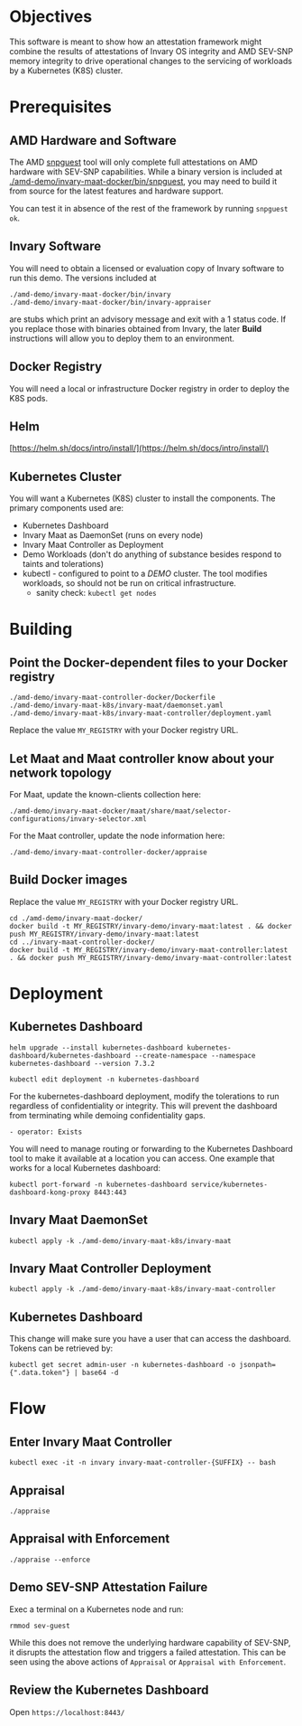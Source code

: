 # Objectives

This software is meant to show how an attestation framework might combine the results of attestations of Invary OS 
integrity and AMD SEV-SNP memory integrity to drive operational changes to the servicing of workloads by a Kubernetes
(K8S) cluster.

# Prerequisites

## AMD Hardware and Software

The AMD [snpguest](https://github.com/virtee/snpguest) tool will only complete full attestations on AMD hardware 
with SEV-SNP capabilities. While a binary version is included at 
[./amd-demo/invary-maat-docker/bin/snpguest](./amd-demo/invary-maat-docker/bin/snpguest),
you may need to build it from source for the latest features and hardware support.

You can test it in absence of the rest of the framework by running `snpguest ok`.

## Invary Software

You will need to obtain a licensed or evaluation copy of Invary software to run this demo. The versions included at

    ./amd-demo/invary-maat-docker/bin/invary
    ./amd-demo/invary-maat-docker/bin/invary-appraiser
    
are stubs which print an advisory message and exit with a 1 status code. If you replace those with binaries obtained
from Invary, the later **Build** instructions will allow you to deploy them to an environment.

## Docker Registry

You will need a local or infrastructure Docker registry in order to deploy the K8S pods.

## Helm

[https://helm.sh/docs/intro/install/](https://helm.sh/docs/intro/install/)

## Kubernetes Cluster

You will want a Kubernetes (K8S) cluster to install the components. The primary components used are:

* Kubernetes Dashboard
* Invary Maat as DaemonSet (runs on every node)
* Invary Maat Controller as Deployment
* Demo Workloads (don't do anything of substance besides respond to taints and tolerations)
* kubectl - configured to point to a *DEMO* cluster. The tool modifies workloads, so should not be run on critical infrastructure. 
    * sanity check: `kubectl get nodes`

# Building

## Point the Docker-dependent files to your Docker registry
 
    ./amd-demo/invary-maat-controller-docker/Dockerfile
    ./amd-demo/invary-maat-k8s/invary-maat/daemonset.yaml 
    ./amd-demo/invary-maat-k8s/invary-maat-controller/deployment.yaml

Replace the value `MY_REGISTRY` with your Docker registry URL.

## Let Maat and Maat controller know about your network topology

For Maat, update the known-clients collection here:

    ./amd-demo/invary-maat-docker/maat/share/maat/selector-configurations/invary-selector.xml

For the Maat controller, update the node information here:

    ./amd-demo/invary-maat-controller-docker/appraise

## Build Docker images

Replace the value `MY_REGISTRY` with your Docker registry URL.

    cd ./amd-demo/invary-maat-docker/
    docker build -t MY_REGISTRY/invary-demo/invary-maat:latest . && docker push MY_REGISTRY/invary-demo/invary-maat:latest
    cd ../invary-maat-controller-docker/
    docker build -t MY_REGISTRY/invary-demo/invary-maat-controller:latest . && docker push MY_REGISTRY/invary-demo/invary-maat-controller:latest

# Deployment

## Kubernetes Dashboard  

    helm upgrade --install kubernetes-dashboard kubernetes-dashboard/kubernetes-dashboard --create-namespace --namespace kubernetes-dashboard --version 7.3.2

    kubectl edit deployment -n kubernetes-dashboard

For the kubernetes-dashboard deployment, modify the tolerations to run regardless of confidentiality or integrity.
This will prevent the dashboard from terminating while demoing confidentiality gaps.

    - operator: Exists

You will need to manage routing or forwarding to the Kubernetes Dashboard tool to make it available at a location you can access.
One example that works for a local Kubernetes dashboard:

    kubectl port-forward -n kubernetes-dashboard service/kubernetes-dashboard-kong-proxy 8443:443

## Invary Maat DaemonSet

    kubectl apply -k ./amd-demo/invary-maat-k8s/invary-maat

## Invary Maat Controller Deployment

    kubectl apply -k ./amd-demo/invary-maat-k8s/invary-maat-controller

## Kubernetes Dashboard

This change will make sure you have a user that can access the dashboard. Tokens can be retrieved by:

    kubectl get secret admin-user -n kubernetes-dashboard -o jsonpath={".data.token"} | base64 -d

# Flow

## Enter Invary Maat Controller

    kubectl exec -it -n invary invary-maat-controller-{SUFFIX} -- bash

## Appraisal

    ./appraise

## Appraisal with Enforcement

    ./appraise --enforce

## Demo SEV-SNP Attestation Failure

Exec a terminal on a Kubernetes node and run:

    rmmod sev-guest

While this does not remove the underlying hardware capability of SEV-SNP, it disrupts the attestation flow and triggers
a failed attestation. This can be seen using the above actions of `Appraisal` or `Appraisal with Enforcement`.

## Review the Kubernetes Dashboard

Open `https://localhost:8443/`


